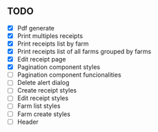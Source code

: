 ## TODO

- [X] Pdf generate
- [X] Print multiples receipts
- [X] Print receipts list by farm
- [X] Print receipts list of all farms grouped by farms
- [X] Edit receipt page
- [X] Pagination component styles
- [ ] Pagination component funcionalities
- [ ] Delete alert dialog
- [ ] Create receipt styles
- [ ] Edit receipt styles
- [ ] Farm list styles
- [ ] Farm create styles
- [ ] Header